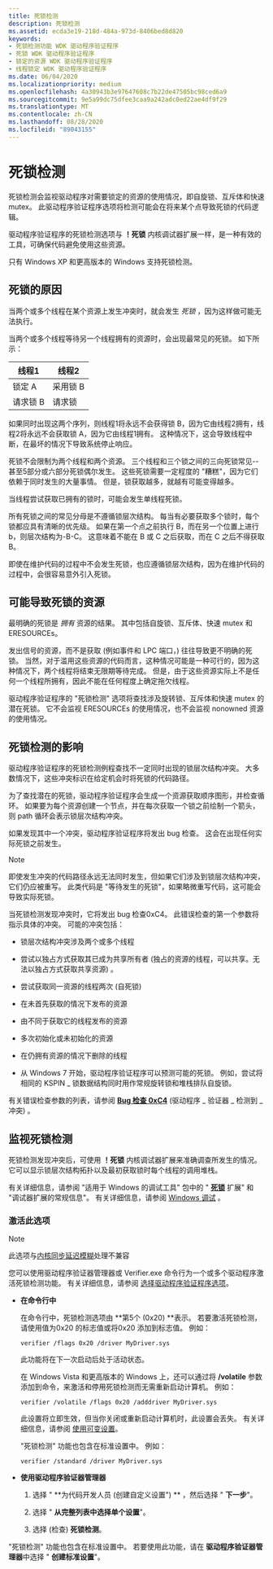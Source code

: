 ```yaml
---
title: 死锁检测
description: 死锁检测
ms.assetid: ecda3e19-218d-484a-973d-8406bed8d820
keywords:
- 死锁检测功能 WDK 驱动程序验证程序
- 死锁 WDK 驱动程序验证程序
- 锁定的资源 WDK 驱动程序验证程序
- 线程锁定 WDK 驱动程序验证程序
ms.date: 06/04/2020
ms.localizationpriority: medium
ms.openlocfilehash: 4a30943b3e97647608c7b22de47505bc98ced6a9
ms.sourcegitcommit: 9e5a99dc75dfee3caa9a242adc0ed22ae4df9f29
ms.translationtype: MT
ms.contentlocale: zh-CN
ms.lasthandoff: 08/28/2020
ms.locfileid: "89043155"
---
```

# <a name="deadlock-detection"></a>死锁检测

死锁检测会监视驱动程序对需要锁定的资源的使用情况，即自旋锁、互斥体和快速 mutex。 此驱动程序验证程序选项将检测可能会在将来某个点导致死锁的代码逻辑。

驱动程序验证程序的死锁检测选项与 **！死锁** 内核调试器扩展一样，是一种有效的工具，可确保代码避免使用这些资源。

只有 Windows XP 和更高版本的 Windows 支持死锁检测。

## <a name="causes-of-deadlocks"></a>死锁的原因

当两个或多个线程在某个资源上发生冲突时，就会发生 *死锁* ，因为这样做可能无法执行。

当两个或多个线程等待另一个线程拥有的资源时，会出现最常见的死锁。 如下所示：

| 线程1 | 线程2 |
| --- | --- |
| 锁定 A | 采用锁 B |
| 请求锁 B | 请求锁 |

如果同时出现这两个序列，则线程1将永远不会获得锁 B，因为它由线程2拥有，线程2将永远不会获取锁 A，因为它由线程1拥有。 这种情况下，这会导致线程中断，在最坏的情况下导致系统停止响应。

死锁不会限制为两个线程和两个资源。 三个线程和三个锁之间的三向死锁常见--甚至5部分或六部分死锁偶尔发生。 这些死锁需要一定程度的 "糟糕"，因为它们依赖于同时发生的大量事情。 但是，锁获取越多，就越有可能变得越多。

当线程尝试获取已拥有的锁时，可能会发生单线程死锁。

所有死锁之间的常见分母是不遵循锁层次结构。 每当有必要获取多个锁时，每个锁都应具有清晰的优先级。 如果在第一个点之前执行 B，而在另一个位置上进行 b，则层次结构为-B-C。 这意味着不能在 B 或 C 之后获取，而在 C 之后不得获取 B。

即使在维护代码的过程中不会发生死锁，也应遵循锁层次结构，因为在维护代码的过程中，会很容易意外引入死锁。

## <a name="resources-that-can-cause-deadlocks"></a>可能导致死锁的资源

最明确的死锁是 *拥有* 资源的结果。 其中包括自旋锁、互斥体、快速 mutex 和 ERESOURCEs。

发出信号的资源，而不是获取 (例如事件和 LPC 端口，) 往往导致更不明确的死锁。 当然，对于滥用这些资源的代码而言，这种情况可能是一种可行的，因为这种情况下，两个线程将结束无限期等待完成。 但是，由于这些资源实际上不是任何一个线程所拥有，因此不能在任何程度上确定拖欠线程。

驱动程序验证程序的 "死锁检测" 选项将查找涉及旋转锁、互斥体和快速 mutex 的潜在死锁。 它不会监视 ERESOURCEs 的使用情况，也不会监视 nonowned 资源的使用情况。

## <a name="effects-of-deadlock-detection"></a>死锁检测的影响

驱动程序验证程序的死锁检测例程查找不一定同时出现的锁层次结构冲突。 大多数情况下，这些冲突标识在给定机会时将死锁的代码路径。

为了查找潜在的死锁，驱动程序验证程序会生成一个资源获取顺序图形，并检查循环。 如果要为每个资源创建一个节点，并在每次获取一个锁之前绘制一个箭头，则 path 循环会表示锁层次结构冲突。

如果发现其中一个冲突，驱动程序验证程序将发出 bug 检查。 这会在出现任何实际死锁之前发生。

> [!NOTE]
> 即使发生冲突的代码路径永远无法同时发生，但如果它们涉及到锁层次结构冲突，它们仍应被重写。 此类代码是 "等待发生的死锁"，如果略微重写代码，这可能会导致实际死锁。

当死锁检测发现冲突时，它将发出 bug 检查0xC4。 此错误检查的第一个参数将指示具体的冲突。 可能的冲突包括：

-   锁层次结构冲突涉及两个或多个线程

-   尝试以独占方式获取其已成为共享所有者 (独占的资源的线程，可以共享。无法以独占方式获取共享资源) 。

- 尝试获取同一资源的线程两次 (自死锁) 

- 在未首先获取的情况下发布的资源

- 由不同于获取它的线程发布的资源

- 多次初始化或未初始化的资源

- 在仍拥有资源的情况下删除的线程

- 从 Windows 7 开始，驱动程序验证程序可以预测可能的死锁。 例如，尝试将相同的 KSPIN \_ 锁数据结构同时用作常规旋转锁和堆栈排队自旋锁。

有关错误检查参数的列表，请参阅 [**Bug 检查 0xC4**](https://docs.microsoft.com/windows-hardware/drivers/debugger/bug-check-0xc4--driver-verifier-detected-violation) (驱动程序 \_ 验证器 \_ 检测到 \_ 冲突) 。

## <a name="monitoring-deadlock-detection"></a>监视死锁检测

死锁检测发现冲突后，可使用 **！死锁** 内核调试器扩展来准确调查所发生的情况。 它可以显示锁层次结构拓扑以及最初获取锁时每个线程的调用堆栈。

有关详细信息，请参阅 "适用于 Windows 的调试工具" 包中的 " [**死锁**](https://docs.microsoft.com/windows-hardware/drivers/debugger/-deadlock) 扩展" 和 "调试器扩展的常规信息"。 有关详细信息，请参阅 [Windows 调试](https://docs.microsoft.com/windows-hardware/drivers/debugger/index) 。

### <a name="activating-this-option"></a>激活此选项

> [!NOTE]
> 此选项与[内核同步延迟模糊](https://docs.microsoft.com/windows-hardware/drivers/devtest/kernel-synchronization-delay-fuzzing)处理不兼容

您可以使用驱动程序验证器管理器或 Verifier.exe 命令行为一个或多个驱动程序激活死锁检测功能。 有关详细信息，请参阅 [选择驱动程序验证程序选项](selecting-driver-verifier-options.md)。

- **在命令行中**

    在命令行中，死锁检测选项由 **第5个 (0x20) **表示。 若要激活死锁检测，请使用值为0x20 的标志值或将0x20 添加到标志值。 例如：

    ```console
    verifier /flags 0x20 /driver MyDriver.sys
    ```

    此功能将在下一次启动后处于活动状态。

    在 Windows Vista 和更高版本的 Windows 上，还可以通过将 **/volatile** 参数添加到命令，来激活和停用死锁检测而无需重新启动计算机。 例如：

    ```console
    verifier /volatile /flags 0x20 /adddriver MyDriver.sys
    ```

    此设置将立即生效，但当你关闭或重新启动计算机时，此设置会丢失。 有关详细信息，请参阅 [使用可变设置](using-volatile-settings.md)。

    "死锁检测" 功能也包含在标准设置中。 例如：

    ```console
    verifier /standard /driver MyDriver.sys
    ```

- **使用驱动程序验证器管理器**

    1. 选择 " **为代码开发人员 (创建自定义设置") ** ，然后选择 " **下一步**"。

    1. 选择 " **从完整列表中选择单个设置**"。

    1. 选择 (检查) **死锁检测**。

"死锁检测" 功能也包含在标准设置中。 若要使用此功能，请在 **驱动程序验证器管理器**中选择 " **创建标准设置**"。
